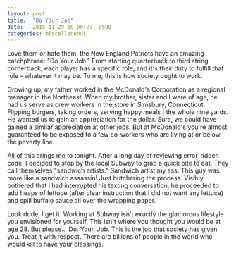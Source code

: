 ```yaml
---
layout: post
title:  "Do Your Job"
date:   2015-11-29 10:00:27 -0500
categories: miscellaneous
---
```


<p>Love them or hate them, the New England Patriots have an amazing catchphrase: "Do Your Job." From starting quarterback to third string cornerback, each player has a specific role, and it's their duty to fulfill that role - whatever it may be. To me, this is how society ought to work.</p>

<p>Growing up, my father worked in the McDonald's Corporation as a regional manager in the Northeast. When my brother, sister and I were of age, he had us serve as crew workers in the store in Simsbury, Connecticut. Flipping burgers, taking orders, serving happy meals | the whole nine yards. He wanted us to gain an appreciation for the dollar. Sure, we could have gained a similar appreciation at other jobs. But at McDonald's you're almost guaranteed to be exposed to a few co-workers who are living at or below the poverty line.</p>

<p>All of this brings me to tonight. After a long day of reviewing error-ridden code, I decided to stop by the local Subway to grab a quick bite to eat. They call themselves "sandwich artists." Sandwich artist my ass. This guy was more like a sandwich assassin! Just butchering the process. Visibly bothered that I had interrupted his texting conversation, he proceeded to add heaps of lettuce (after clear instruction that I did not want any lettuce) and spill buffalo sauce all over the wrapping paper.</p>

<p>Look dude, I get it. Working at Subway isn't exactly the glamorous lifestyle you envisioned for yourself. This isn't where you thought you would be at age 28. But please... Do. Your. Job. This is the job that society has given you. Treat it with respect. There are billions of people in the world who would kill to have your blessings.</p>
